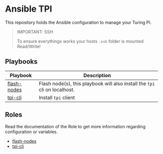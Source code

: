 # Ansible TPI

This repository holds the Ansible configuration to manage your Turing PI.

> IMPORTANT: SSH
>
> To ensure everythings works your hosts `.ssh` folder is mounted Read/Write!


## Playbooks

| Playbook                                   | Description                                                                |
| ------------------------------------------ | -------------------------------------------------------------------------- |
| [flash-nodes](./playbooks/flash-nodes.yml) | Flash node(s), this playbook will also install the `tpi` cli on localhost. |
| [tpi-cli](./playbooks/tpi-cli.yml)         | Install `tpi` client                                                       |

## Roles

Read the documentation of the Role to get more information regarding configuration or variables.

- [flash-nodes](./roles/flash/README.md)
- [tpi-cli](./roles/tpi-cli/)
